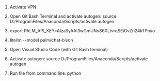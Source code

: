 1. Activate VPN

2. Open Git Bash Terminal and activate autogen: source D:/ProgramFiles/Anaconda/Scripts/activate autogen

3.  export PALM_API_KEY=AIzaSyAAI3wGmUNoS60LtvrqSEiOvZn24kTPnyo

4.  litellm --model palm/chat-bison

5.  Open Visual Studio Code (with Git Bash terminal)

6.  Activate autogen: source D:/ProgramFiles/Anaconda/Scripts/activate autogen

7.  Run file from command line: python <filename>
